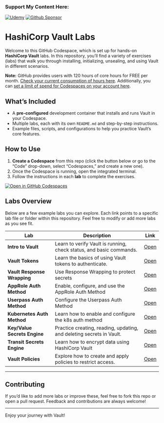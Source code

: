 ### Support My Content Here: 
[![Udemy](https://img.shields.io/badge/Udemy-A435F0?style=for-the-badge&logo=Udemy&logoColor=white)](https://btk.me/vb) [![Github Sponsor](https://img.shields.io/badge/sponsor-30363D?style=for-the-badge&logo=GitHub-Sponsors&logoColor=#EA4AAA)](https://github.com/sponsors/btkrausen?frequency=one-time&sponsor=btkrausen)

# HashiCorp Vault Labs

Welcome to this GitHub Codespace, which is set up for hands-on **HashiCorp Vault** labs. In this repository, you’ll find a variety of exercises (labs) that walk you through installing, initializing, unsealing, and using Vault in different scenarios.

**Note:** GitHub provides users with 120 hours of core hours for FREE per month. [Check your current consumption of hours here](https://github.com/settings/billing/summary#:~:text=%240.00-,Codespaces,-Included%20quotas%20reset). Additionally, you can [set a limit of spend for Codespaces on your account here](https://github.com/settings/billing/spending_limit#:~:text=Spending%20limit%20alerts-,Codespaces,-Limit%20spending).

## What’s Included

- A **pre-configured** development container that installs and runs Vault in your Codespace.
- Multiple labs, each with its own `README.md` and step-by-step instructions.
- Example files, scripts, and configurations to help you practice Vault’s core features.

## How to Use

1. **Create a Codespace** from this repo (click the button below or go to the “Code” drop-down, select “Codespaces,” and create a new one).
2. Once the Codespace is running, open the integrated terminal.
3. Follow the instructions in each **lab** to complete the exercises.

[![Open in GitHub Codespaces](https://github.com/codespaces/badge.svg)](https://codespaces.new/btkrausen/vault-codespaces)

## Labs Overview

Below are a few example labs you can explore. Each link points to a specific lab file or folder within this repository. Feel free to modify or add more labs as you see fit.

| **Lab**                      | **Description**                                                      | **Link**                                     |
| ---------------------------- | -------------------------------------------------------------------- | -------------------------------------------- |
| **Intro to Vault**           | Learn to verify Vault is running, check status, and basic commands.  | [Open](./labs/lab_intro_to_vault.md)       |
| **Vault Tokens**             | Learn the basics of using Vault tokens to authenticate.              | [Open](./labs/lab_vault_tokens.md)           |
| **Vault Response Wrapping**  | Use Response Wrapping to protect secrets                             | [Open](./labs/lab_response_wrapping.md)      |
| **AppRole Auth Method**      | Enable, configure, and use the AppRole Auth Method                   | [Open](./labs/lab_approle_auth_method.md)    |
| **Userpass Auth Method**     | Configure the Userpass Auth Method                                   | [Open](./labs/lab_userpass_auth_method.md)   |
| **Kubernetes Auth Method**   | Learn how to enable and configure the k8s auth method                | [Open](./labs/lab_kubernetes_auth_method.md) |
| **Key/Value Secrets Engine** | Practice creating, reading, updating, and deleting secrets in Vault. | [Open](./labs/lab_kv_secrets_engine.md)      |
| **Transit Secrets Engine**   | Learn how to encrypt data using HashiCorp Vault                      | [Open](./labs/lab_transit_secrets_engine.md) |
| **Vault Policies**           | Explore how to create and apply policies to restrict access.         | [Open](./labs/lab_vault_policies.md)         |

---

## Contributing

If you’d like to add more labs or improve these, feel free to fork this repo or open a pull request. Feedback and contributions are always welcome!

---

Enjoy your journey with Vault!
